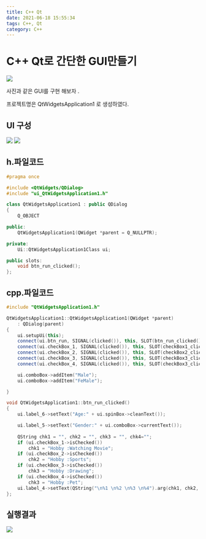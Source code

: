 ```yaml
---
title: C++ Qt
date: 2021-06-18 15:55:34
tags: C++, Qt
category: C++
---
```

# C++ Qt로 간단한 GUI만들기

![](https://user-images.githubusercontent.com/54093963/122520501-a178b100-d04e-11eb-9900-16dfb2c721c1.png)

사진과 같은 GUI를 구현 해보자 .

프로젝트명은 QtWidgetsApplication1 로 생성하였다.

## UI 구성
![](https://user-images.githubusercontent.com/54093963/122521545-e8b37180-d04f-11eb-9a3b-d92118f2d89e.PNG)
![](https://user-images.githubusercontent.com/54093963/122521552-ec46f880-d04f-11eb-88c7-2d538d7baf62.PNG)


## h.파일코드
```C++
#pragma once

#include <QtWidgets/QDialog>
#include "ui_QtWidgetsApplication1.h"

class QtWidgetsApplication1 : public QDialog
{
    Q_OBJECT

public:
    QtWidgetsApplication1(QWidget *parent = Q_NULLPTR);

private:
    Ui::QtWidgetsApplication1Class ui;

public slots:
    void btn_run_clicked();
};
```

## cpp.파일코드
```C++
#include "QtWidgetsApplication1.h"

QtWidgetsApplication1::QtWidgetsApplication1(QWidget *parent)
    : QDialog(parent)
{
    ui.setupUi(this);
    connect(ui.btn_run, SIGNAL(clicked()), this, SLOT(btn_run_clicked()));
    connect(ui.checkBox_1, SIGNAL(clicked()), this, SLOT(checkBox1_clicked()));
    connect(ui.checkBox_2, SIGNAL(clicked()), this, SLOT(checkBox2_clicked()));
    connect(ui.checkBox_3, SIGNAL(clicked()), this, SLOT(checkBox3_clicked()));
    connect(ui.checkBox_4, SIGNAL(clicked()), this, SLOT(checkBox3_clicked()));

    ui.comboBox->addItem("Male");
    ui.comboBox->addItem("FeMale");

}

void QtWidgetsApplication1::btn_run_clicked()
{
    ui.label_6->setText("Age:" + ui.spinBox->cleanText());

    ui.label_5->setText("Gender:" + ui.comboBox->currentText());
    
    QString chk1 = "", chk2 = "", chk3 = "", chk4="";
    if (ui.checkBox_1->isChecked())
        chk1 = "Hobby :Watching Movie";
    if (ui.checkBox_2->isChecked())
        chk2 = "Hobby :Sports";
    if (ui.checkBox_3->isChecked())
        chk3 = "Hobby :Drawing";
    if (ui.checkBox_4->isChecked())
        chk3 = "Hobby :Pet";
    ui.label_4->setText(QString("\n%1 \n%2 \n%3 \n%4").arg(chk1, chk2, chk3, chk4));
};
```

## 실행결과

![](https://user-images.githubusercontent.com/54093963/122522076-8444e200-d050-11eb-8139-7c611f88cbb3.PNG)
